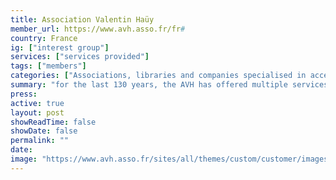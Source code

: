 ```yaml
---
title: Association Valentin Haüy
member_url: https://www.avh.asso.fr/fr#
country: France
ig: ["interest group"] 
services: ["services provided"] 
tags: ["members"]
categories: ["Associations, libraries and companies specialised in accessibility services"]
summary: "for the last 130 years, the AVH has offered multiple services to people with reading disabilities."
press:
active: true
layout: post
showReadTime: false
showDate: false
permalink: ""
date: 
image: "https://www.avh.asso.fr/sites/all/themes/custom/customer/images/logo-home.webp"
---
```

